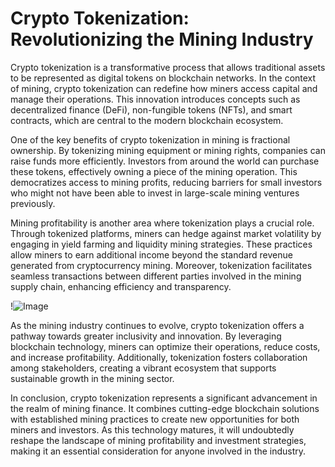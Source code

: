 # Crypto Tokenization: Revolutionizing the Mining Industry

Crypto tokenization is a transformative process that allows traditional assets to be represented as digital tokens on blockchain networks. In the context of mining, crypto tokenization can redefine how miners access capital and manage their operations. This innovation introduces concepts such as decentralized finance (DeFi), non-fungible tokens (NFTs), and smart contracts, which are central to the modern blockchain ecosystem.

One of the key benefits of crypto tokenization in mining is fractional ownership. By tokenizing mining equipment or mining rights, companies can raise funds more efficiently. Investors from around the world can purchase these tokens, effectively owning a piece of the mining operation. This democratizes access to mining profits, reducing barriers for small investors who might not have been able to invest in large-scale mining ventures previously.

Mining profitability is another area where tokenization plays a crucial role. Through tokenized platforms, miners can hedge against market volatility by engaging in yield farming and liquidity mining strategies. These practices allow miners to earn additional income beyond the standard revenue generated from cryptocurrency mining. Moreover, tokenization facilitates seamless transactions between different parties involved in the mining supply chain, enhancing efficiency and transparency.

!![Image](https://github.com/user-attachments/assets/b6e7b7a2-655e-4d44-8baa-20c566a3cb65)

As the mining industry continues to evolve, crypto tokenization offers a pathway towards greater inclusivity and innovation. By leveraging blockchain technology, miners can optimize their operations, reduce costs, and increase profitability. Additionally, tokenization fosters collaboration among stakeholders, creating a vibrant ecosystem that supports sustainable growth in the mining sector.

In conclusion, crypto tokenization represents a significant advancement in the realm of mining finance. It combines cutting-edge blockchain solutions with established mining practices to create new opportunities for both miners and investors. As this technology matures, it will undoubtedly reshape the landscape of mining profitability and investment strategies, making it an essential consideration for anyone involved in the industry.